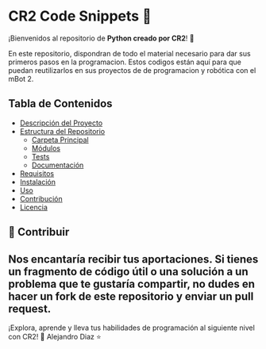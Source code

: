 # CR2 Code Snippets 🚀

¡Bienvenidos al repositorio de **Python creado por CR2**! 🤖

En este repositorio, dispondran de todo el material necesario para dar sus primeros pasos en la programacion. Estos codigos están aquí para que puedan reutilizarlos en sus proyectos de de programacion y robótica con el mBot 2.

## Tabla de Contenidos

- [Descripción del Proyecto](#descripción-del-proyecto)
- [Estructura del Repositorio](#estructura-del-repositorio)
  - [Carpeta Principal](#carpeta-principal)
  - [Módulos](#módulos)
  - [Tests](#tests)
  - [Documentación](#documentación)
- [Requisitos](#requisitos)
- [Instalación](#instalación)
- [Uso](#uso)
- [Contribución](#contribución)
- [Licencia](#licencia)

## 🌟 Contribuir

Nos encantaría recibir tus aportaciones. Si tienes un fragmento de código útil o una solución a un problema que te gustaría compartir, no dudes en hacer un fork de este repositorio y enviar un pull request.
---

¡Explora, aprende y lleva tus habilidades de programación al siguiente nivel con CR2! 🚀
Alejandro Diaz ⭐
